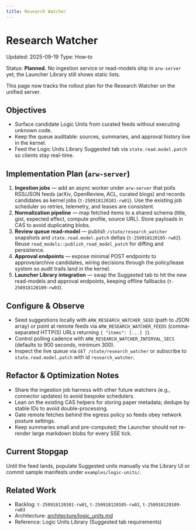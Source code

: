 ```yaml
---
title: Research Watcher
---
```


# Research Watcher
Updated: 2025-09-19
Type: How‑to

Status: **Planned.** No ingestion service or read-models ship in `arw-server` yet; the Launcher Library still shows static lists.

This page now tracks the rollout plan for the Research Watcher on the unified server.

## Objectives

- Surface candidate Logic Units from curated feeds without executing unknown code.
- Keep the queue auditable: sources, summaries, and approval history live in the kernel.
- Feed the Logic Units Library Suggested tab via `state.read.model.patch` so clients stay real-time.

## Implementation Plan (`arw-server`)

1. **Ingestion jobs** — add an async worker under `arw-server` that polls RSS/JSON feeds (arXiv, OpenReview, ACL, curated blogs) and records candidates as kernel jobs (`t-250918120101-rw01`). Use the existing job scheduler so retries, telemetry, and leases are consistent.
2. **Normalization pipeline** — map fetched items to a shared schema (title, gist, expected effect, compute profile, source URL). Store payloads in CAS to avoid duplicating blobs.
3. **Review queue read-model** — publish `/state/research_watcher` snapshots and `state.read.model.patch` deltas (`t-250918120105-rw02`). Reuse `read_models::publish_read_model_patch` for diffing and persistence.
4. **Approval endpoints** — expose minimal POST endpoints to approve/archive candidates, wiring decisions through the policy/lease system so audit trails land in the kernel.
5. **Launcher Library integration** — swap the Suggested tab to hit the new read-models and approval endpoints, keeping offline fallbacks (`t-250918120109-rw03`).

## Configure & Observe

- Seed suggestions locally with `ARW_RESEARCH_WATCHER_SEED` (path to JSON array) or point at remote feeds via `ARW_RESEARCH_WATCHER_FEEDS` (comma-separated HTTP(S) URLs returning `{ "items": [...] }`).
- Control polling cadence with `ARW_RESEARCH_WATCHER_INTERVAL_SECS` (defaults to 900 seconds, minimum 300).
- Inspect the live queue via `GET /state/research_watcher` or subscribe to `state.read.model.patch` with id `research_watcher`.

## Refactor & Optimization Notes

- Share the ingestion job harness with other future watchers (e.g., connector updates) to avoid bespoke schedulers.
- Lean on the existing CAS helpers for storing paper metadata; dedupe by stable IDs to avoid double-processing.
- Gate remote fetches behind the egress policy so feeds obey network posture settings.
- Keep summaries small and pre-computed; the Launcher should not re-render large markdown blobs for every SSE tick.

## Current Stopgap

Until the feed lands, populate Suggested units manually via the Library UI or commit sample manifests under `examples/logic-units/`.

## Related Work

- Backlog: `t-250918120101-rw01`, `t-250918120105-rw02`, `t-250918120109-rw03`
- Architecture: [architecture/logic_units.md](../architecture/logic_units.md)
- Reference: Logic Units Library (Suggested tab requirements)
